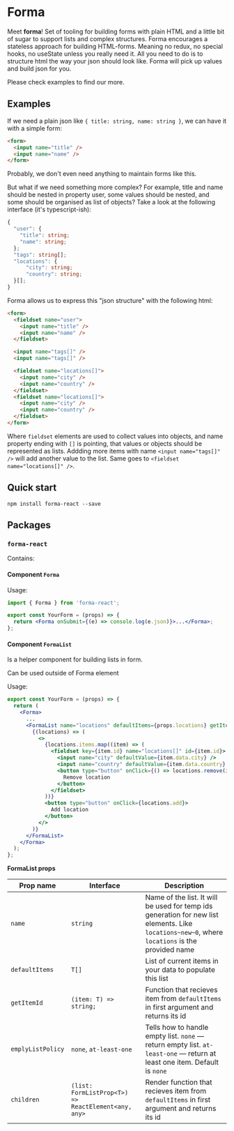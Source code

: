 # Forma

Meet **forma**! Set of tooling for building forms with plain HTML and a little bit of sugar to support lists and complex structures.
Forma encourages a stateless approach for building HTML-forms. Meaning no redux, no special hooks, no useState unless you really need it. All you need to do is to structure html the way your json should look like. Forma will pick up values and build json for you.

Please check examples to find our more.

## Examples

If we need a plain json like `{ title: string, name: string }`, we can have it with a simple form:

```html
<form>
  <input name="title" />
  <input name="name" />
</form>
```

Probably, we don't even need anything to maintain forms like this.

But what if we need something more complex? For example, title and name should be nested in property user, some values should be nested, and some should be organised as list of objects? Take a look at the following interface (it's typescript-ish):

```typescript
{
  "user": {
    "title": string;
    "name": string;
  };
  "tags": string[];
  "locations": {
      "city": string;
      "country": string;
  }[];
}
```

Forma allows us to express this "json structure" with the following html:

```html
<form>
  <fieldset name="user">
    <input name="title" />
    <input name="name" />
  </fieldset>

  <input name="tags[]" />
  <input name="tags[]" />

  <fieldset name="locations[]">
    <input name="city" />
    <input name="country" />
  </fieldset>
  <fieldset name="locations[]">
    <input name="city" />
    <input name="country" />
  </fieldset>
</form>
```

Where `fieldset` elements are used to collect values into objects, and name property ending with `[]` is pointing, that values or objects should be represented as lists.
Addding more items with name `<input name="tags[]" />` will add another value to the list. Same goes to `<fieldset name="locations[]" />`.

## Quick start

```
npm install forma-react --save
```

## Packages

### `forma-react`

Contains:

#### Component `Forma`

Usage:

```jsx
import { Forma } from 'forma-react';

export const YourForm = (props) => {
  return <Forma onSubmit={(e) => console.log(e.json)}>...</Forma>;
};
```

#### Component `FormaList`

Is a helper component for building lists in form.

Can be used outside of Forma element

Usage:

```jsx
export const YourForm = (props) => {
  return (
    <Forma>
      ...
      <FormaList name="locations" defaultItems={props.locations} getItemId={(location) => location.id}>
        {(locations) => (
          <>
            {locations.items.map((item) => (
              <fieldset key={item.id} name="locations[]" id={item.id}>
                <input name="city" defaultValue={item.data.city} />
                <input name="country" defaultValue={item.data.country} />
                <button type="button" onClick={() => locations.remove(item.id)}>
                  Remove location
                </button>
              </fieldset>
            ))}
            <button type="button" onClick={locations.add}>
              Add location
            </button>
          </>
        )}
      </FormaList>
    </Forma>
  );
};
```

**FormaList props**

| Prop name         | Interface                                           | Description                                                                                                                                     |
| ----------------- | --------------------------------------------------- | ----------------------------------------------------------------------------------------------------------------------------------------------- |
| `name`            | `string`                                            | Name of the list. It will be used for temp ids generation for new list elements. Like `locations~new~0`, where `locations` is the provided name |
| `defaultItems`    | `T[]`                                               | List of current items in your data to populate this list                                                                                        |
| `getItemId`       | `(item: T) => string;`                              | Function that recieves item from `defaultItems` in first argument and returns its id                                                            |
| `emplyListPolicy` | `none`, `at-least-one`                              | Tells how to handle empty list. `none` — return empty list. `at-least-one` — return at least one item. Default is `none`                        |
| `children`        | `(list: FormListProp<T>) => ReactElement<any, any>` | Render function that recieves item from `defaultItems` in first argument and returns its id                                                     |
